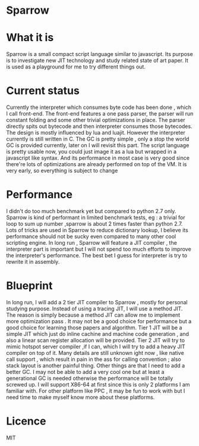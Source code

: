 Sparrow
=======================================
# What it is
Sparrow is a small compact script language similar to javascript. Its purpose
is to investigate new JIT technology and study related state of art paper. It
is used as a playground for me to try different things out.

# Current status

Currently the interpreter which consumes byte code has been done , which I call
front-end. The front-end features a one pass parser, the parser will run constant folding
and some other trivial optimizations in place. The parser directly spits out bytecode
and then interpreter consumes those bytecodes. The design is mostly influenced
by lua and luajit. However the interpreter currently is still written in C.
The GC is pretty simple , only a stop the world GC is provided currently, later
on I will revisit this part.
The script language is pretty usable now, you could just image it as a lua but wrapped
in a javascript like syntax. And its performance in most case is very good since there're
lots of optimizations are already performed on top of the VM. It is very early, so
everything is subject to change

# Performance

I didn't do too much benchmark yet but compared to python 2.7 only. Sparrow is
kind of performant in limited benchmark tests, eg : a trivial for loop to sum
up number ,sparrow is about 2 times faster than python 2.7. Lots of tricks are
used in Sparrow to reduce dictionary lookup, I believe its performance should
not be sucky even compared to many other cool scripting engine. In long run ,
Sparrow will feature a JIT compiler , the interpreter part is important but I
will not spend too much efforts to improve the interpreter's performance. The
best bet I guess for interpreter is try to rewrite it in assembly. 

# Blueprint

In long run, I will add a 2 tier JIT compiler to Sparrow , mostly for personal
studying purpose. Instead of using a tracing JIT, I will use a method JIT. The
reason is simply because a method JIT can allow me to implement more optimization
pass . It may not be a good choice for performance but a good choice for learning
those papers and algorithm. Tier 1 JIT will be a simple JIT which just do inline
cachine and machine code generation , and also a linear scan register allocation
will be provided. Tier 2 JIT will try to mimic hotspot server compiler ,if I can,
which I will try to add a heavy JIT compiler on top of it.
Many details are still unknown ight now , like native call support , which result in
pain in the ass for calling convention ; also stack layout is another painful thing.
Other things are that I need to add a better GC. I may not be able to add
a very cool one but at least a generational GC is needed otherwise the performance
will be totally screwed up.
I will support X86-64 at first since this is only 2 platforms I am familiar with.
For other platform like PPC , it may be fun to work with but I need time to make
myself know more about these platforms.

# Licence

MIT
